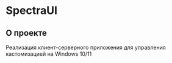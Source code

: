 # SpectraUI
## О проекте
Реализация клиент-серверного приложения для управления кастомизацией на Windows 10/11
